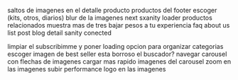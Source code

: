 saltos de imagenes en el detalle producto
productos del footer escoger (kits, otros, diarios)
blur de la imagenes next sxanity loader
productos relacionados muestra mas de tres
bajar pesos a tu experiencia
faq
about us
list post
blog detail
sanity conected

limpiar el subscribimme y poner loading
opcion para organizar categorias
escoger imagen de best seller
esta borroso el buscador?
navegar carousel con flechas de imagenes
cargar mas rapido imagenes del carousel
zoom en las imagenes
subir performance
logo en las imagenes
